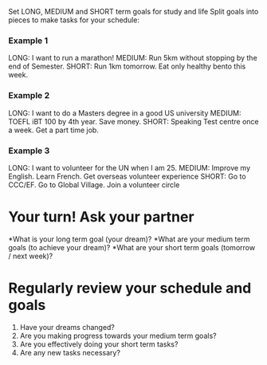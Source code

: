 Set LONG, MEDIUM and SHORT term goals for study and life
Split goals into pieces to make tasks for your schedule:

### Example 1
LONG: I want to run a marathon!
MEDIUM: Run 5km without stopping by the end of Semester.
SHORT: Run 1km tomorrow. Eat only healthy bento this week.

### Example 2
LONG: I want to do a Masters degree in a good US university
MEDIUM: TOEFL iBT 100 by 4th year. Save money.
SHORT: Speaking Test centre once a week. Get a part time job.

### Example 3
LONG: I want to volunteer for the UN when I am 25.
MEDIUM: Improve my English. Learn French. Get overseas volunteer experience
SHORT: Go to CCC/EF. Go to Global Village. Join a volunteer circle

# Your turn! Ask your partner
*What is your long term goal (your dream)?
*What are your medium term goals (to achieve your dream)? 
*What are your short term goals (tomorrow / next week)?

# Regularly review your schedule and goals
1) Have your dreams changed?
2) Are you making progress towards your medium term goals?
3) Are you effectively doing your short term tasks?
4) Are any new tasks necessary?
